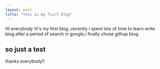 ```yaml
---
layout: post
title: "this is my fisrt blog"
---
```


HI everybody !it's my first blog ,recently i spent lots of time to learn write blog.after a period of search in google,i finally chose githup blog.

## so just a test

thanks everybody!!

